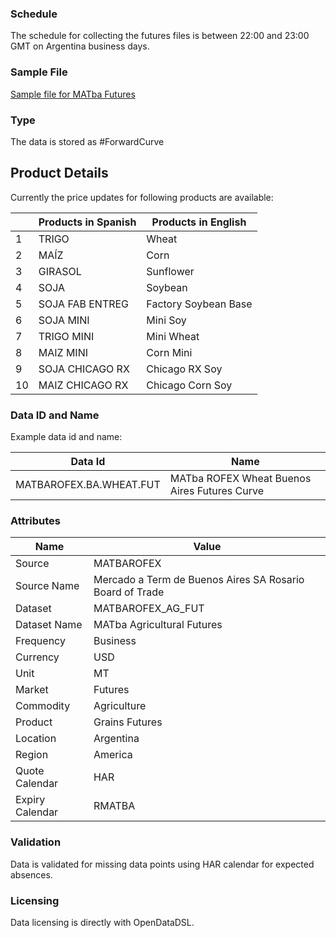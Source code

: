 ### Schedule

The schedule for collecting the futures files is between 22:00 and 23:00 GMT on Argentina business days.

### Sample File

[Sample file for MATba Futures](pathname:///file-samples/ajustes_20_07_2021.xml)

### Type

The data is stored as #ForwardCurve

## Product Details

Currently the price updates for following products are available:

||**Products in Spanish**|**Products in English**|
|-|-|-|
|1|TRIGO|Wheat|
|2|MAÍZ|Corn|
|3|GIRASOL|Sunflower|
|4|SOJA|Soybean|
|5|SOJA FAB ENTREG|Factory Soybean Base|
|6|SOJA MINI|Mini Soy|
|7|TRIGO MINI|Mini Wheat|
|8|MAIZ MINI|Corn Mini|
|9|SOJA CHICAGO RX|Chicago RX Soy|
|10|MAIZ CHICAGO RX|Chicago Corn Soy|

### Data ID and Name

Example data id and name:

|**Data Id**|**Name**|
|-|-|
|MATBAROFEX.BA.WHEAT.FUT|MATba ROFEX Wheat Buenos Aires Futures Curve|

### Attributes

|Name|Value|
|-|-|
|Source|MATBAROFEX|
|Source Name|Mercado a Term de Buenos Aires SA Rosario Board of Trade|
|Dataset|MATBAROFEX_AG_FUT|
|Dataset Name|MATba Agricultural Futures|
|Frequency|Business|
|Currency|USD|
|Unit|MT|
|Market|Futures|
|Commodity|Agriculture|
|Product|Grains Futures|
|Location|Argentina|
|Region|America|
|Quote Calendar|HAR|
|Expiry Calendar|RMATBA|

### Validation

Data is validated for missing data points using HAR calendar for expected absences.

### Licensing

Data licensing is directly with OpenDataDSL.